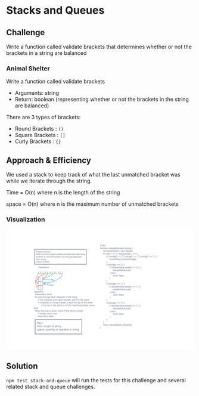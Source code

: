 # Stacks and Queues

## Challenge

Write a function called validate brackets that determines whether or not the brackets in a string are balanced

### Animal Shelter

Write a function called validate brackets

- Arguments: string
- Return: boolean (representing whether or not the brackets in the string are balanced)

There are 3 types of brackets:

- Round Brackets : `()`
- Square Brackets : `[]`
- Curly Brackets : `{}`

## Approach & Efficiency

We used a stack to keep track of what the last unmatched bracket was while we iterate through the string.

Time = O(n) where n is the length of the string

space = O(n) where n is the maximum number of unmatched brackets

### Visualization

![Bracket Validator queue whiteboard](./stack-queue-brackets.png)

## Solution

`npm test stack-and-queue` will run the tests for this challenge and several related stack and queue challenges.
